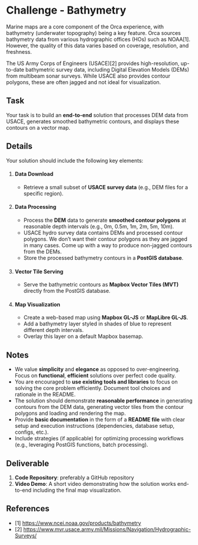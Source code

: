 Challenge - Bathymetry
=====

Marine maps are a core component of the Orca experience, with bathymetry (underwater topography) being a key feature. Orca sources bathymetry data from various hydrographic offices (HOs) such as NOAA[1]. However, the quality of this data varies based on coverage, resolution, and freshness.

The US Army Corps of Engineers (USACE)[2] provides high-resolution, up-to-date bathymetric survey data, including Digital Elevation Models (DEMs) from multibeam sonar surveys. While USACE also provides contour polygons, these are often jagged and not ideal for visualization.


Task
-----

Your task is to build an **end-to-end** solution that processes DEM data from USACE, generates smoothed bathymetric contours, and displays these contours on a vector map.


Details
-----

Your solution should include the following key elements:

1. #### Data Download
   - Retrieve a small subset of **USACE survey data** (e.g., DEM files for a specific region).

2. #### Data Processing
   - Process the **DEM** data to generate **smoothed contour polygons** at reasonable depth intervals (e.g., 0m, 0.5m, 1m, 2m, 5m, 10m).
   - USACE hydro survey data contains DEMs and processed contour polygons. We don’t want their contour polygons as they are jagged in many cases. Come up with a way to produce non-jagged contours from the DEMs.
   - Store the processed bathymetry contours in a **PostGIS database**.

3. #### Vector Tile Serving

   - Serve the bathymetric contours as **Mapbox Vector Tiles (MVT)** directly from the PostGIS database.

4. #### Map Visualization

   - Create a web-based map using **Mapbox GL-JS** or **MapLibre GL-JS**.
   - Add a bathymetry layer styled in shades of blue to represent different depth intervals.
   - Overlay this layer on a default Mapbox basemap.


Notes
-----
- We value **simplicity** and **elegance** as opposed to over-engineering. Focus on **functional**, **efficient** solutions over perfect code quality.
- You are encouraged to **use existing tools and libraries** to focus on solving the core problem efficiently. Document tool choices and rationale in the README.
- The solution should demonstrate **reasonable performance** in generating contours from the DEM data, generating vector tiles from the contour polygons and loading and rendering the map.
- Provide **basic documentation** in the form of a **README file** with clear setup and execution instructions (dependencies, database setup, configs, etc.).
- Include strategies (if applicable) for optimizing processing workflows (e.g., leveraging PostGIS functions, batch processing).


Deliverable
-----
1. **Code Repository**: preferably a GitHub repository
2. **Video Demo**: A short video demonstrating how the solution works end-to-end including the final map visualization.


References
-----

- [1] https://www.ncei.noaa.gov/products/bathymetry
- [2] https://www.mvr.usace.army.mil/Missions/Navigation/Hydrographic-Surveys/
